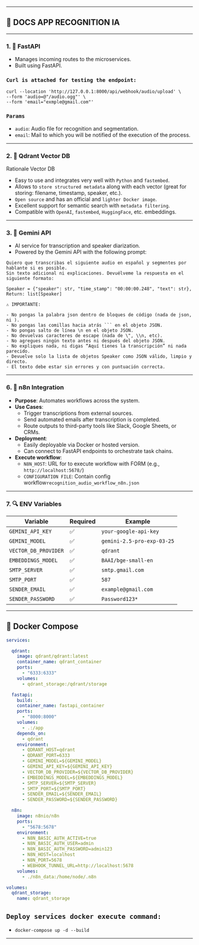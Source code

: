 
---
## 🚀 DOCS APP RECOGNITION IA
---
### 1. 🔀 FastAPI

- Manages incoming routes to the microservices.
- Built using FastAPI.

### `Curl is attached for testing the endpoint:`
```
curl --location 'http://127.0.0.1:8000/api/webhook/audio/upload' \
--form 'audio=@"/audio.ogg"' \
--form 'email="exmple@gmail.com"'
```
### `Params`
- `audio`: Audio file for recognition and segmentation.
- `email`: Mail to which you will be notified of the execution of the process.
---

### 2. 🧩 Qdrant Vector DB

Rationale Vector DB

- Easy to use and integrates very well with `Python` and `fastembed`.
- Allows to `store structured metadata` along with each vector (great for storing: filename, timestamp, speaker, etc.).
- `Open source` and has an official and `lighter Docker image`.
- Excellent support for semantic search with `metadata filtering`.
- Compatible with `OpenAI`, `fastembed`, `HuggingFace`, etc. embeddings.

---

### 3. 🧠 Gemini API

- AI service for transcription and speaker diarization.
- Powered by the Gemini API with the following prompt:

```
Quiero que transcribas el siguiente audio en español y segmentes por hablante si es posible.
Sin texto adicional ni explicaciones. Devuélveme la respuesta en el siguiente formato:

Speaker = {"speaker": str, "time_stamp": "00:00:00.248", "text": str},
Return: list[Speaker]

⚠️ IMPORTANTE:

- No pongas la palabra json dentro de bloques de código (nada de json, ni ).
- No pongas las comillas hacia atrás ``` en el objeto JSON.
- No pongas salto de línea \n en el objeto JSON.
- No devuelvas caracteres de escape (nada de \", \\n, etc).
- No agregues ningún texto antes ni después del objeto JSON.
- No expliques nada, ni digas “Aquí tienes la transcripción” ni nada parecido.
- Devuelve solo la lista de objetos Speaker como JSON válido, limpio y directo.
- El texto debe estar sin errores y con puntuación correcta.
```

---

### 6. 🔄 n8n Integration

- **Purpose**: Automates workflows across the system.
- **Use Cases**:
  - Trigger transcriptions from external sources.
  - Send automated emails after transcription is completed.
  - Route outputs to third-party tools like Slack, Google Sheets, or CRMs.
- **Deployment**:
  - Easily deployable via Docker or hosted version.
  - Can connect to FastAPI endpoints to orchestrate task chains.
- **Execute workflow**:
  - `N8N_HOST`: URL for to execute workflow with FORM (e.g., `http://localhost:5678/`)
  - `CONFIGURATION FILE`: Contain config workflow`recognition_audio_workflow_n8n.json`


---

### 7. 🔍 ENV Variables

| Variable             | Required | Example                              |
|----------------------|----------|--------------------------------------|
| `GEMINI_API_KEY`     | ✅       | `your-google-api-key`               |
| `GEMINI_MODEL`       | ✅       | `gemini-2.5-pro-exp-03-25`          |
| `VECTOR_DB_PROVIDER`| ✅       | `qdrant`                             |
| `EMBEDDINGS_MODEL`   | ✅       | `BAAI/bge-small-en`                   |
| `SMTP_SERVER`        | ✅       | `smtp.gmail.com`                     |
| `SMTP_PORT`          | ✅       | `587`                                |
| `SENDER_EMAIL`       | ✅       | `example@gmail.com`                  |
| `SENDER_PASSWORD`    | ✅       | `Password123*`                       |

---

## 🐳 Docker Compose

```yaml
services:

  qdrant:
    image: qdrant/qdrant:latest
    container_name: qdrant_container
    ports:
      - "6333:6333"
    volumes:
      - qdrant_storage:/qdrant/storage

  fastapi:
    build: .
    container_name: fastapi_container
    ports:
      - "8000:8000"
    volumes:
      - .:/app
    depends_on:
      - qdrant
    environment:
      - QDRANT_HOST=qdrant
      - QDRANT_PORT=6333
      - GEMINI_MODEL=${GEMINI_MODEL}
      - GEMINI_API_KEY=${GEMINI_API_KEY}
      - VECTOR_DB_PROVIDER=${VECTOR_DB_PROVIDER}
      - EMBEDDINGS_MODEL=${EMBEDDINGS_MODEL}
      - SMTP_SERVER=${SMTP_SERVER}
      - SMTP_PORT=${SMTP_PORT}
      - SENDER_EMAIL=${SENDER_EMAIL}
      - SENDER_PASSWORD=${SENDER_PASSWORD}

  n8n:
    image: n8nio/n8n
    ports:
      - "5678:5678"
    environment:
      - N8N_BASIC_AUTH_ACTIVE=true
      - N8N_BASIC_AUTH_USER=admin
      - N8N_BASIC_AUTH_PASSWORD=admin123
      - N8N_HOST=localhost
      - N8N_PORT=5678
      - WEBHOOK_TUNNEL_URL=http://localhost:5678
    volumes:
      - ./n8n_data:/home/node/.n8n

volumes:
  qdrant_storage:
    name: qdrant_storage
```
## `Deploy services docker execute command:` 
- ```docker-compose up -d --build```
---

